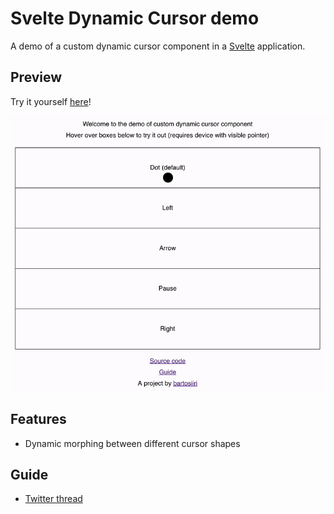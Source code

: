 # Svelte Dynamic Cursor demo

A demo of a custom dynamic cursor component in a [Svelte](https://svelte.dev/) application.

## Preview

Try it yourself [here](https://svelte-dynamic-cursor-demo.vercel.app/)!

![Preview animation](./static/preview.gif)

## Features

- Dynamic morphing between different cursor shapes

## Guide

- [Twitter thread](https://twitter.com/bartosjiri_/status/1745109935598272653)
